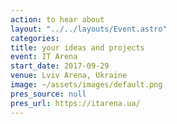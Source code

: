 ```yaml
---
action: to hear about
layout: "../../layouts/Event.astro"
categories:
title: your ideas and projects
event: IT Arena
start_date: 2017-09-29
venue: Lviv Arena, Ukraine
image: ~/assets/images/default.png
pres_source: null
pres_url: https://itarena.ua/
---
```

